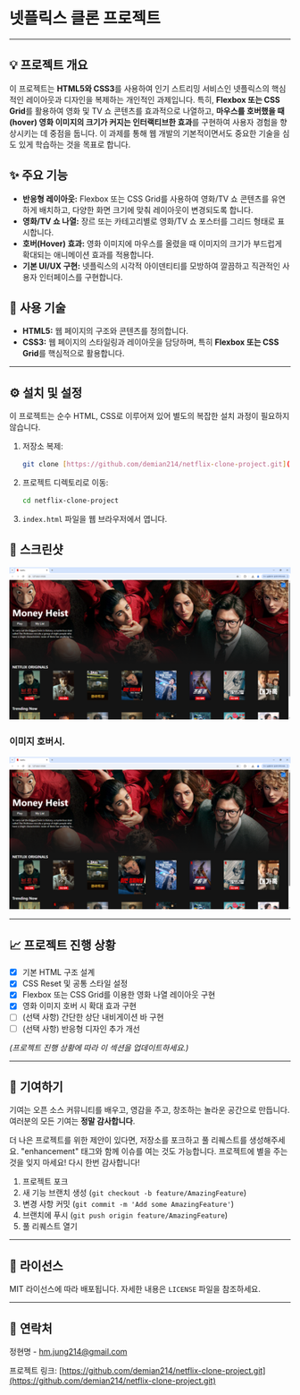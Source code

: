 # 넷플릭스 클론 프로젝트

---

## 💡 프로젝트 개요

이 프로젝트는 **HTML5와 CSS3**를 사용하여 인기 스트리밍 서비스인 넷플릭스의 핵심적인 레이아웃과 디자인을 복제하는 개인적인 과제입니다. 특히, **Flexbox 또는 CSS Grid**를 활용하여 영화 및 TV 쇼 콘텐츠를 효과적으로 나열하고, **마우스를 호버했을 때(hover) 영화 이미지의 크기가 커지는 인터랙티브한 효과**를 구현하여 사용자 경험을 향상시키는 데 중점을 둡니다. 이 과제를 통해 웹 개발의 기본적이면서도 중요한 기술을 심도 있게 학습하는 것을 목표로 합니다.

## ✨ 주요 기능

* **반응형 레이아웃:** Flexbox 또는 CSS Grid를 사용하여 영화/TV 쇼 콘텐츠를 유연하게 배치하고, 다양한 화면 크기에 맞춰 레이아웃이 변경되도록 합니다.
* **영화/TV 쇼 나열:** 장르 또는 카테고리별로 영화/TV 쇼 포스터를 그리드 형태로 표시합니다.
* **호버(Hover) 효과:** 영화 이미지에 마우스를 올렸을 때 이미지의 크기가 부드럽게 확대되는 애니메이션 효과를 적용합니다.
* **기본 UI/UX 구현:** 넷플릭스의 시각적 아이덴티티를 모방하여 깔끔하고 직관적인 사용자 인터페이스를 구현합니다.

## 🚀 사용 기술

* **HTML5:** 웹 페이지의 구조와 콘텐츠를 정의합니다.
* **CSS3:** 웹 페이지의 스타일링과 레이아웃을 담당하며, 특히 **Flexbox 또는 CSS Grid**를 핵심적으로 활용합니다.

---

## ⚙️ 설치 및 설정

이 프로젝트는 순수 HTML, CSS로 이루어져 있어 별도의 복잡한 설치 과정이 필요하지 않습니다.

1.  저장소 복제:
    ```bash
    git clone [https://github.com/demian214/netflix-clone-project.git](https://github.com/demian214/netflix-clone-project.git)
    ```
2.  프로젝트 디렉토리로 이동:
    ```bash
    cd netflix-clone-project
    ```
3.  `index.html` 파일을 웹 브라우저에서 엽니다.

## 📸 스크린샷

![screensh](./screenshot-1.png)

### 이미지 호버시.
![screensh](./screenshot-2.png)

---

## 📈 프로젝트 진행 상황

* [x] 기본 HTML 구조 설계
* [x] CSS Reset 및 공통 스타일 설정
* [x] Flexbox 또는 CSS Grid를 이용한 영화 나열 레이아웃 구현
* [x] 영화 이미지 호버 시 확대 효과 구현
* [ ] (선택 사항) 간단한 상단 내비게이션 바 구현
* [ ] (선택 사항) 반응형 디자인 추가 개선

*(프로젝트 진행 상황에 따라 이 섹션을 업데이트하세요.)*

---

## 🤝 기여하기

기여는 오픈 소스 커뮤니티를 배우고, 영감을 주고, 창조하는 놀라운 공간으로 만듭니다. 여러분의 모든 기여는 **정말 감사합니다**.

더 나은 프로젝트를 위한 제안이 있다면, 저장소를 포크하고 풀 리퀘스트를 생성해주세요. "enhancement" 태그와 함께 이슈를 여는 것도 가능합니다.
프로젝트에 별을 주는 것을 잊지 마세요! 다시 한번 감사합니다!

1.  프로젝트 포크
2.  새 기능 브랜치 생성 (`git checkout -b feature/AmazingFeature`)
3.  변경 사항 커밋 (`git commit -m 'Add some AmazingFeature'`)
4.  브랜치에 푸시 (`git push origin feature/AmazingFeature`)
5.  풀 리퀘스트 열기

---

## 📄 라이선스

MIT 라이선스에 따라 배포됩니다. 자세한 내용은 `LICENSE` 파일을 참조하세요.

---

## 📧 연락처

정현명 - [hm.jung214@gmail.com](mailto:hm.jung214@gmail.com)

프로젝트 링크: [https://github.com/demian214/netflix-clone-project.git](https://github.com/demian214/netflix-clone-project.git)